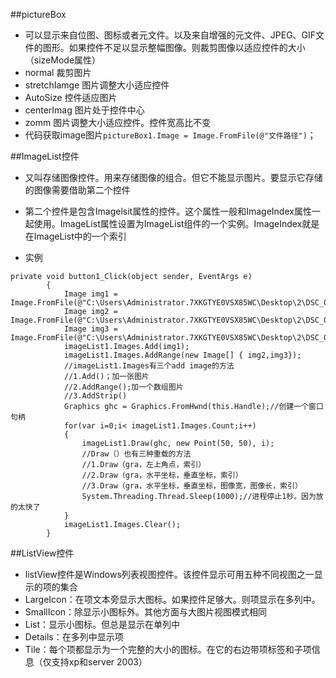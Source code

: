 ##pictureBox
 - 可以显示来自位图、图标或者元文件。以及来自增强的元文件、JPEG、GIF文件的图形。如果控件不足以显示整幅图像。则裁剪图像以适应控件的大小（sizeMode属性）
 - normal 裁剪图片
 - stretchIamge 图片调整大小适应控件
 - AutoSize 控件适应图片
 - centerImag 图片处于控件中心
 - zomm 图片调整大小适应控件。控件宽高比不变
 -  代码获取image图片`pictureBox1.Image = Image.FromFile(@"文件路径")`；
 
##ImageList控件
 - 又叫存储图像控件。用来存储图像的组合。但它不能显示图片。要显示它存储的图像需要借助第二个控件
 - 第二个控件是包含Imagelsit属性的控件。这个属性一般和ImageIndex属性一起使用。ImageList属性设置为ImageList组件的一个实例。ImageIndex就是在ImageList中的一个索引
 
- 实例


```
private void button1_Click(object sender, EventArgs e)
        {
            Image img1 = Image.FromFile(@"C:\Users\Administrator.7XKGTYE0VSX85WC\Desktop\2\DSC_0009.jpg");
            Image img2 = Image.FromFile(@"C:\Users\Administrator.7XKGTYE0VSX85WC\Desktop\2\DSC_0010.jpg");
            Image img3 = Image.FromFile(@"C:\Users\Administrator.7XKGTYE0VSX85WC\Desktop\2\DSC_0011.jpg");
            imageList1.Images.Add(img1);
            imageList1.Images.AddRange(new Image[] { img2,img3});
            //imageList1.Images有三个add image的方法
            //1.Add()；加一张图片
            //2.AddRange();加一个数组图片
            //3.AddStrip()
            Graphics ghc = Graphics.FromHwnd(this.Handle);//创建一个窗口句柄
            for(var i=0;i< imageList1.Images.Count;i++)
            {
                imageList1.Draw(ghc, new Point(50, 50), i);
                //Draw（）也有三种重载的方法
                //1.Draw（gra，左上角点，索引）
                //2.Draw（gra，水平坐标，垂直坐标，索引）
                //3.Draw（gra，水平坐标，垂直坐标，图像宽，图像长，索引）
                System.Threading.Thread.Sleep(1000);//进程停止1秒。因为放的太快了
            }
            imageList1.Images.Clear();
        }
```


##ListView控件
 - listView控件是Windows列表视图控件。该控件显示可用五种不同视图之一显示的项的集合
 - LargeIcon：在项文本旁显示大图标。如果控件足够大。则项显示在多列中。
 - SmallIcon：除显示小图标外。其他方面与大图片视图模式相同
 - List：显示小图标。但总是显示在单列中
 - Details：在多列中显示项
 - Tile：每个项都显示为一个完整的大小的图标。在它的右边带项标签和子项信息（仅支持xp和server 2003）
 
 
 


